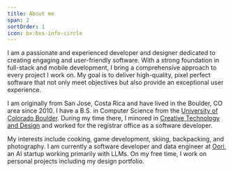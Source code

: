 ```yaml
---
title: About me
span: 2
sortOrder: 1
icon: bx:bxs-info-circle
---
```

I am a passionate and experienced developer and designer dedicated to creating engaging and user-friendly software. With a strong foundation in full-stack and mobile development, I bring a comprehensive approach to every project I work on. My goal is to deliver high-quality, pixel perfect software that not only meet objectives but also provide an exceptional user experience.

I am originally from San Jose, Costa Rica and have lived in the Boulder, CO area since 2010. I have a B.S. in Computer Science from the [University of Colorado Boulder](https://www.cu.edu/). During my time there, I minored in [Creative Technology and Design](https://www.colorado.edu/engineering/academics/degree-programs/creative-technology-design) and worked for the registrar office as a software developer.

My interests include cooking, game development, skiing, backpacking, and photography. I am currently a software developer and data engineer at [Oori](https://oori.dev), an AI startup working primarily with LLMs. On my free time, I work on personal projects including my design portfolio. 